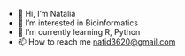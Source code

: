 - 👋 Hi, I’m Natalia 
- 👀 I’m interested in Bioinformatics
- 🌱 I’m currently learning R, Python
- 📫 How to reach me natid3620@gmail.com

<!---
dziczek666/dziczek666 is a ✨ special ✨ repository because its `README.md` (this file) appears on your GitHub profile.
You can click the Preview link to take a look at your changes.
--->
